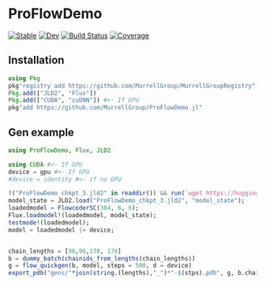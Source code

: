 # ProFlowDemo

[![Stable](https://img.shields.io/badge/docs-stable-blue.svg)](https://MurrellGroup.github.io/ProFlowDemo.jl/stable/)
[![Dev](https://img.shields.io/badge/docs-dev-blue.svg)](https://MurrellGroup.github.io/ProFlowDemo.jl/dev/)
[![Build Status](https://github.com/MurrellGroup/ProFlowDemo.jl/actions/workflows/CI.yml/badge.svg?branch=main)](https://github.com/MurrellGroup/ProFlowDemo.jl/actions/workflows/CI.yml?query=branch%3Amain)
[![Coverage](https://codecov.io/gh/MurrellGroup/ProFlowDemo.jl/branch/main/graph/badge.svg)](https://codecov.io/gh/MurrellGroup/ProFlowDemo.jl)

## Installation

```julia
using Pkg
pkg"registry add https://github.com/MurrellGroup/MurrellGroupRegistry"
Pkg.add(["JLD2", "Flux"])
Pkg.add(["CUDA", "cuDNN"]) #<- If GPU
pkg"add https://github.com/MurrellGroup/ProFlowDemo.jl"
```

## Gen example

```julia
using ProFlowDemo, Flux, JLD2

using CUDA #<- If GPU
device = gpu #<- If GPU
#device = identity #<- if no GPU

!("ProFlowDemo_chkpt_3.jld2" in readdir()) && run(`wget https://huggingface.co/MurrellLab/ProFlowDemo/resolve/main/ProFlowDemo_chkpt_3.jld2`)
model_state = JLD2.load("ProFlowDemo_chkpt_3.jld2", "model_state");
loadedmodel = FlowcoderSC(384, 6, 6);
Flux.loadmodel!(loadedmodel, model_state);
testmode!(loadedmodel);
model = loadedmodel |> device;


chain_lengths = [96,96,178, 178]
b = dummy_batch(chainids_from_lengths(chain_lengths))
g = flow_quickgen(b, model, steps = 500, d = device)
export_pdb("gens/"*join(string.(lengths),"_")*"-$(stps).pdb", g, b.chainids, b.resinds)
```
